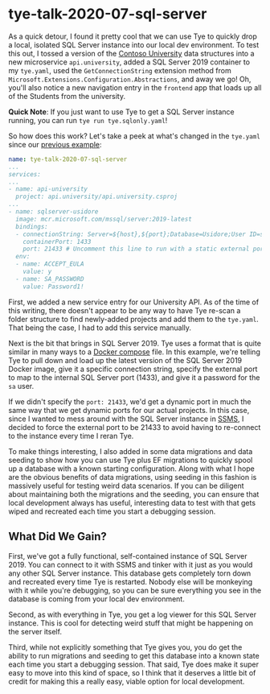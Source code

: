 # tye-talk-2020-07-sql-server
As a quick detour, I found it pretty cool that we can use Tye to quickly drop a local, isolated SQL Server instance into our local dev environment.  To test this out, I tossed a version of the [Contoso University](https://docs.microsoft.com/en-us/aspnet/core/data/ef-mvc/intro?view=aspnetcore-5.0) data structures into a new microservice `api.university`, added a SQL Server 2019 container to my `tye.yaml`, used the `GetConnectionString` extension method from `Microsoft.Extensions.Configuration.Abstractions`, and away we go!  Oh, you'll also notice a new navigation entry in the `frontend` app that loads up all of the Students from the university.

**Quick Note**: If you just want to use Tye to get a SQL Server instance running, you can run `tye run tye.sqlonly.yaml`!

So how does this work?  Let's take a peek at what's changed in the `tye.yaml` since our [previous example](../tye-talk-2020-06-tye-plus-plus):

```yaml
name: tye-talk-2020-07-sql-server
...
services:
...
- name: api-university
  project: api.university/api.university.csproj
...
- name: sqlserver-usidore
  image: mcr.microsoft.com/mssql/server:2019-latest
  bindings:
  - connectionString: Server=${host},${port};Database=Usidore;User ID=sa;Password=${env:SA_PASSWORD}
    containerPort: 1433
    port: 21433 # Uncomment this line to run with a static external port, or comment it out to run with a dynamic external port
  env:
  - name: ACCEPT_EULA
    value: y
  - name: SA_PASSWORD
    value: Password1!
```

First, we added a new service entry for our University API.  As of the time of this writing, there doesn't appear to be any way to have Tye re-scan a folder structure to find newly-added projects and add them to the `tye.yaml`.  That being the case, I had to add this service manually.

Next is the bit that brings in SQL Server 2019.  Tye uses a format that is quite similar in many ways to a [Docker compose](https://docs.docker.com/compose/) file.  In this example, we're telling Tye to pull down and load up the latest version of the SQL Server 2019 Docker image, give it a specific connection string, specify the external port to map to the internal SQL Server port (1433), and give it a password for the `sa` user.

If we didn't specify the `port: 21433`, we'd get a dynamic port in much the same way that we get dynamic ports for our actual projects.  In this case, since I wanted to mess around with the SQL Server instance in [SSMS](https://docs.microsoft.com/en-us/sql/ssms/download-sql-server-management-studio-ssms?view=sql-server-ver15), I decided to force the external port to be 21433 to avoid having to re-connect to the instance every time I reran Tye.

To make things interesting, I also added in some data migrations and data seeding to show how you can use Tye plus EF migrations to quickly spool up a database with a known starting configuration.  Along with what I hope are the obvious benefits of data migrations, using seeding in this fashion is massively useful for testing weird data scenarios.  If you can be diligent about maintaining both the migrations and the seeding, you can ensure that local development always has useful, interesting data to test with that gets wiped and recreated each time you start a debugging session.

## What Did We Gain?
First, we've got a fully functional, self-contained instance of SQL Server 2019.  You can connect to it with SSMS and tinker with it just as you would any other SQL Server instance.  This database gets completely torn down and recreated every time Tye is restarted.  Nobody else will be monkeying with it while you're debugging, so you can be sure everything you see in the database is coming from your local dev environment.

Second, as with everything in Tye, you get a log viewer for this SQL Server instance.  This is cool for detecting weird stuff that might be happening on the server itself.

Third, while not explicitly something that Tye gives you, you do get the ability to run migrations and seeding to get this database into a known state each time you start a debugging session.  That said, Tye does make it super easy to move into this kind of space, so I think that it deserves a little bit of credit for making this a really easy, viable option for local development.
